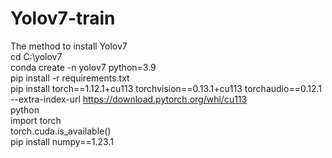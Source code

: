# Yolov7-train
The method to install Yolov7  
cd C:\yolov7  
conda create -n yolov7 python=3.9  
pip install -r requirements.txt  
pip install torch==1.12.1+cu113 torchvision==0.13.1+cu113 torchaudio==0.12.1 --extra-index-url https://download.pytorch.org/whl/cu113  
python  
import torch  
torch.cuda.is_available()  
pip install numpy==1.23.1  
